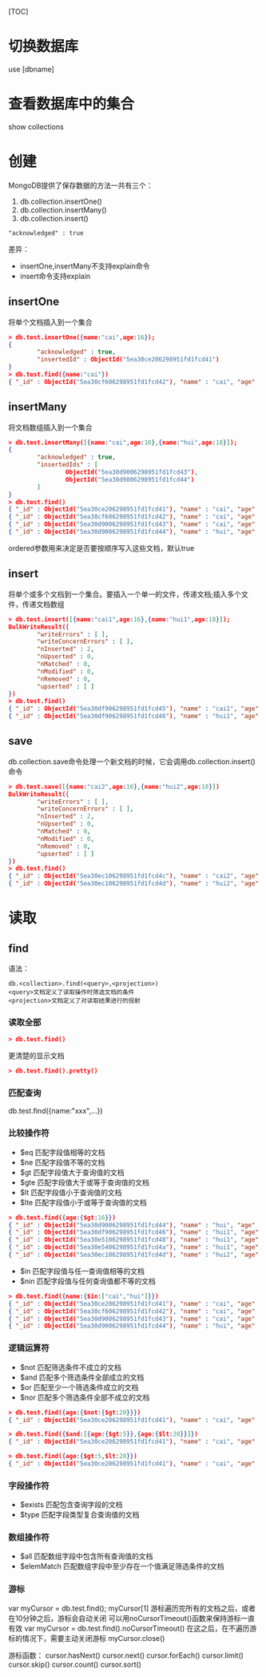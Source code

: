 [TOC]

# 切换数据库
use [dbname]

# 查看数据库中的集合
show collections

# 创建
MongoDB提供了保存数据的方法一共有三个：
1. db.collection.insertOne()
2. db.collection.insertMany()
3. db.collection.insert()

`"acknowledged" : true`

差异：
+ insertOne,insertMany不支持explain命令
+ insert命令支持explain
## insertOne
将单个文档插入到一个集合
```json
> db.test.insertOne({name:"cai",age:16});
{
        "acknowledged" : true,
        "insertedId" : ObjectId("5ea30ce206298951fd1fcd41")
}
> db.test.find({name:"cai"})
{ "_id" : ObjectId("5ea30cf606298951fd1fcd42"), "name" : "cai", "age" : 16 }
```
## insertMany
将文档数组插入到一个集合
```json
> db.test.insertMany([{name:"cai",age:16},{name:"hui",age:18}]);
{
        "acknowledged" : true,
        "insertedIds" : [
                ObjectId("5ea30d9006298951fd1fcd43"),
                ObjectId("5ea30d9006298951fd1fcd44")
        ]
}
> db.test.find()
{ "_id" : ObjectId("5ea30ce206298951fd1fcd41"), "name" : "cai", "age" : 16 }
{ "_id" : ObjectId("5ea30cf606298951fd1fcd42"), "name" : "cai", "age" : 16 }
{ "_id" : ObjectId("5ea30d9006298951fd1fcd43"), "name" : "cai", "age" : 16 }
{ "_id" : ObjectId("5ea30d9006298951fd1fcd44"), "name" : "hui", "age" : 18 }
```
ordered参数用来决定是否要按顺序写入这些文档，默认true
## insert
将单个或多个文档到一个集合。要插入一个单一的文件，传递文档;插入多个文件，传递文档数组
```json
> db.test.insert([{name:"cai1",age:16},{name:"hui1",age:18}]);
BulkWriteResult({
        "writeErrors" : [ ],
        "writeConcernErrors" : [ ],
        "nInserted" : 2,
        "nUpserted" : 0,
        "nMatched" : 0,
        "nModified" : 0,
        "nRemoved" : 0,
        "upserted" : [ ]
})
> db.test.find()
{ "_id" : ObjectId("5ea30df906298951fd1fcd45"), "name" : "cai1", "age" : 16 }
{ "_id" : ObjectId("5ea30df906298951fd1fcd46"), "name" : "hui1", "age" : 18 }
```

## save
db.collection.save命令处理一个新文档的时候，它会调用db.collection.insert()命令
```json
> db.test.save([{name:"cai2",age:16},{name:"hui2",age:18}])
BulkWriteResult({
        "writeErrors" : [ ],
        "writeConcernErrors" : [ ],
        "nInserted" : 2,
        "nUpserted" : 0,
        "nMatched" : 0,
        "nModified" : 0,
        "nRemoved" : 0,
        "upserted" : [ ]
})
> db.test.find()
{ "_id" : ObjectId("5ea30ec106298951fd1fcd4c"), "name" : "cai2", "age" : 16 }
{ "_id" : ObjectId("5ea30ec106298951fd1fcd4d"), "name" : "hui2", "age" : 18 }
```
# 读取
## find
语法：
```
db.<collection>.find(<query>,<projection>)
<query>文档定义了读取操作时筛选文档的条件
<projection>文档定义了对读取结果进行的投射
```

### 读取全部
```json
> db.test.find()
```
更清楚的显示文档
```json
> db.test.find().pretty()
```

### 匹配查询
db.test.find({name:"xxx",...})

### 比较操作符
+ $eq 匹配字段值相等的文档
+ $ne 匹配字段值不等的文档
+ $gt 匹配字段值大于查询值的文档
+ $gte 匹配字段值大于或等于查询值的文档
+ $lt 匹配字段值小于查询值的文档
+ $lte 匹配字段值小于或等于查询值的文档

```json
> db.test.find({age:{$gt:16}})
{ "_id" : ObjectId("5ea30d9006298951fd1fcd44"), "name" : "hui", "age" : 18 }
{ "_id" : ObjectId("5ea30df906298951fd1fcd46"), "name" : "hui1", "age" : 18 }
{ "_id" : ObjectId("5ea30e5106298951fd1fcd48"), "name" : "hui1", "age" : 18 }
{ "_id" : ObjectId("5ea30e5406298951fd1fcd4a"), "name" : "hui1", "age" : 18 }
{ "_id" : ObjectId("5ea30ec106298951fd1fcd4d"), "name" : "hui2", "age" : 18 }
```

+ $in 匹配字段值与任一查询值相等的文档
+ $nin 匹配字段值与任何查询值都不等的文档

```json
> db.test.find({name:{$in:["cai","hui"]}})
{ "_id" : ObjectId("5ea30ce206298951fd1fcd41"), "name" : "cai", "age" : 16 }
{ "_id" : ObjectId("5ea30cf606298951fd1fcd42"), "name" : "cai", "age" : 16 }
{ "_id" : ObjectId("5ea30d9006298951fd1fcd43"), "name" : "cai", "age" : 16 }
{ "_id" : ObjectId("5ea30d9006298951fd1fcd44"), "name" : "hui", "age" : 18 }
```

### 逻辑运算符
+ $not 匹配筛选条件不成立的文档
+ $and 匹配多个筛选条件全部成立的文档
+ $or 匹配至少一个筛选条件成立的文档
+ $nor 匹配多个筛选条件全部不成立的文档

```json
> db.test.find({age:{$not:{$gt:20}}})
{ "_id" : ObjectId("5ea30ce206298951fd1fcd41"), "name" : "cai", "age" : 16 }

> db.test.find({$and:[{age:{$gt:5}},{age:{$lt:20}}]})
{ "_id" : ObjectId("5ea30ce206298951fd1fcd41"), "name" : "cai", "age" : 16 }

> db.test.find({age:{$gt:5,$lt:20}})
{ "_id" : ObjectId("5ea30ce206298951fd1fcd41"), "name" : "cai", "age" : 16 }
```

### 字段操作符
+ $exists 匹配包含查询字段的文档
+ $type 匹配字段类型复合查询值的文档

### 数组操作符
+ $all 匹配数组字段中包含所有查询值的文档
+ $elemMatch 匹配数组字段中至少存在一个值满足筛选条件的文档

### 游标
var myCursor = db.test.find();
myCursor[1]
游标遍历完所有的文档之后，或者在10分钟之后，游标会自动关闭
可以用noCursorTimeout()函数来保持游标一直有效
var myCursor = db.test.find().noCursorTimeout()
在这之后，在不遍历游标的情况下，需要主动关闭游标
myCursor.close()

游标函数：
cursor.hasNext()
cursor.next()
cursor.forEach()
cursor.limit()
cursor.skip()
cursor.count()
cursor.sort()